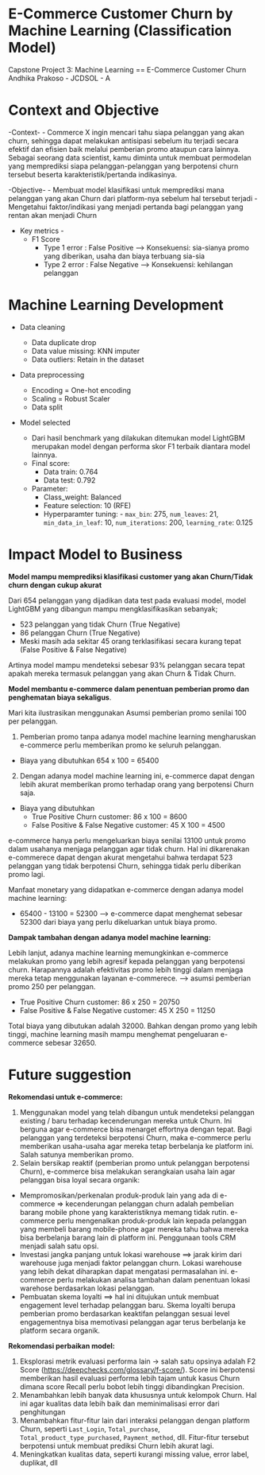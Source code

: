 # E-Commerce Customer Churn by Machine Learning (Classification Model)
Capstone Project 3: Machine Learning == E-Commerce Customer Churn <br>
Andhika Prakoso - JCDSOL - A

# **Context and Objective**

-Context-
    - Commerce X ingin mencari tahu siapa pelanggan yang akan churn, sehingga dapat melakukan antisipasi sebelum itu terjadi secara efektif dan efisien baik melalui pemberian promo ataupun cara lainnya. Sebagai seorang data scientist, kamu diminta untuk membuat permodelan yang memprediksi siapa pelanggan-pelanggan yang berpotensi churn tersebut beserta karakteristik/pertanda indikasinya.


-Objective-
    - Membuat model klasifikasi untuk memprediksi mana pelanggan yang akan Churn dari platform-nya sebelum hal tersebut terjadi
    - Mengetahui faktor/indikasi yang menjadi pertanda bagi pelanggan yang rentan akan menjadi Churn

- Key metrics -
    - F1 Score 
        - Type 1 error : False Positive --> Konsekuensi: sia-sianya promo yang diberikan, usaha dan biaya terbuang sia-sia 
        - Type 2 error : False Negative  --> Konsekuensi: kehilangan pelanggan


# **Machine Learning Development**
- Data cleaning
    - Data duplicate drop
    - Data value missing: KNN imputer
    - Data outliers: Retain in the dataset

- Data preprocessing
    - Encoding = One-hot encoding
    - Scaling = Robust Scaler
    - Data split

- Model selected
    - Dari hasil benchmark yang dilakukan ditemukan model LightGBM merupakan model dengan performa skor F1 terbaik diantara model lainnya.
    - Final score:
        - Data train: 0.764
        - Data test: 0.792
    - Parameter:
        - Class_weight: Balanced
        - Feature selection: 10 (RFE)
        - Hyperparamter tuning: - `max_bin`: 275, `num_leaves`: 21, `min_data_in_leaf`: 10, `num_iterations`: 200, `learning_rate`: 0.125

# **Impact Model to Business**

**Model mampu memprediksi klasifikasi customer yang akan Churn/Tidak churn dengan cukup akurat** 

Dari 654 pelanggan yang dijadikan data test pada evaluasi model, model LightGBM yang dibangun mampu mengklasifikasikan sebanyak; 
- 523 pelanggan yang tidak Churn (True Negative)
- 86 pelanggan Churn (True Negative)
- Meski masih ada sekitar 45 orang terklasifikasi secara kurang tepat (False Positive & False Negative) 

Artinya model mampu mendeteksi sebesar 93% pelanggan secara tepat apakah mereka termasuk pelanggan yang akan Churn & Tidak Churn.

**Model membantu e-commerce dalam penentuan pemberian promo dan penghematan biaya sekaligus**.

Mari kita ilustrasikan menggunakan Asumsi pemberian promo senilai 100 per pelanggan.

1. Pemberian promo tanpa adanya model machine learning mengharuskan e-commerce perlu memberikan promo ke seluruh pelanggan.
- Biaya yang dibutuhkan 654 x 100 = 65400 

2. Dengan adanya model machine learning ini, e-commerce dapat dengan lebih akurat memberikan promo terhadap orang yang berpotensi Churn saja. 
- Biaya yang dibutuhkan 
    - True Positive Churn customer: 86 x 100 = 8600
    - False Positive & False Negative customer: 45 X 100 = 4500

e-commerce hanya perlu mengeluarkan biaya senilai 13100 untuk promo dalam usahanya menjaga pelanggan agar tidak churn. Hal ini dikarenakan e-commerece dapat dengan akurat mengetahui bahwa terdapat 523 pelanggan yang tidak berpotensi Churn, sehingga tidak perlu diberikan promo lagi.

Manfaat monetary yang didapatkan e-commerce dengan adanya model machine learning:
- 65400 - 13100 = 52300 --> e-commerce dapat menghemat sebesar 52300 dari biaya yang perlu dikeluarkan untuk biaya promo.

**Dampak tambahan dengan adanya model machine learning:**

Lebih lanjut, adanya machine learning memungkinkan e-commerce melakukan promo yang lebih agresif kepada pelanggan yang berpotensi churn. Harapannya adalah efektivitas promo lebih tinggi dalam menjaga mereka tetap menggunakan layanan e-commerece. --> asumsi pemberian promo 250 per pelanggan.
- True Positive Churn customer: 86 x 250 = 20750
- False Positive & False Negative customer: 45 X 250 = 11250

Total biaya yang dibutukan adalah 32000. Bahkan dengan promo yang lebih tinggi, machine learning masih mampu menghemat pengeluaran e-commerce sebesar 32650.


# **Future suggestion**

**Rekomendasi untuk e-commerce:**
1. Menggunakan model yang telah dibangun untuk mendeteksi pelanggan existing / baru terhadap kecenderungan mereka untuk Churn. Ini berguna agar e-commerce bisa menarget effortnya dengan tepat. Bagi pelanggan yang terdeteksi berpotensi Churn, maka e-commerce perlu memberikan usaha-usaha agar mereka tetap berbelanja ke platform ini. Salah satunya memberikan promo.
1. Selain bersikap reaktif (pemberian promo untuk pelanggan berpotensi Churn), e-commerce bisa melakukan serangkaian usaha lain agar pelanggan bisa loyal secara organik:
- Mempromosikan/perkenalan produk-produk lain yang ada di e-commerce => kecenderungan pelanggan churn adalah pembelian barang mobile phone yang karakteristiknya memang tidak rutin. e-commerce perlu mengenalkan produk-produk lain kepada pelanggan yang membeli barang mobile-phone agar mereka tahu bahwa mereka bisa berbelanja barang lain di platform ini. Penggunaan tools CRM menjadi salah satu opsi.
- Investasi jangka panjang untuk lokasi warehouse ==> jarak kirim dari warehouse juga menjadi faktor pelanggan churn. Lokasi warehouse yang lebih dekat diharapkan dapat mengatasi permasalahan ini. e-commerce perlu melakukan analisa tambahan dalam penentuan lokasi warehose berdasarkan lokasi pelanggan.
- Pembuatan skema loyalti ==> hal ini ditujukan untuk membuat engagement level terhadap pelanggan baru. Skema loyalti berupa pemberian promo berdasarkan keaktifan pelanggan sesuai level engagementnya bisa memotivasi pelanggan agar terus berbelanja ke platform secara organik.


**Rekomendasi perbaikan model:**

1. Eksplorasi metrik evaluasi performa lain -> salah satu opsinya adalah F2 Score (https://deepchecks.com/glossary/f-score/). Score ini berpotensi memberikan hasil evaluasi performa lebih tajam untuk kasus Churn dimana score Recall perlu bobot lebih tinggi dibandingkan Precision.
1. Menambahkan lebih banyak data khususnya untuk kelompok Churn. Hal ini agar kualitas data lebih baik dan meminimalisasi error dari penghitungan
1. Menambahkan fitur-fitur lain dari interaksi pelanggan dengan platform Churn, seperti `Last_Login`, `Total_purchase`, `Total_product_type_purchased`, `Payment_method`, dll. Fitur-fitur tersebut berpotensi untuk membuat prediksi Churn lebih akurat lagi.
1. Meningkatkan kualitas data, seperti kurangi missing value, error label, duplikat, dll

